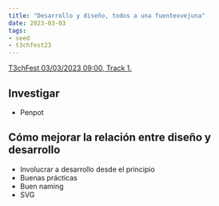 ```yaml
---
title: "Desarrollo y diseño, todos a una fuenteovejuna"
date: 2023-03-03
tags:
- seed
- t3chfest23
---
```


[T3chFest 03/03/2023 09:00, Track 1.](https://www.youtube.com/watch?v=sGJSUfQuQXg)

## Investigar
- Penpot

## Cómo mejorar la relación entre diseño y desarrollo
- Involucrar a desarrollo desde el principio
- Buenas prácticas
- Buen naming
- SVG
